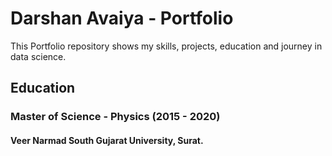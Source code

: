 # Darshan Avaiya - Portfolio
This Portfolio repository shows my skills, projects, education and journey in data science.

## Education
### Master of Science - Physics (2015 - 2020)
#### Veer Narmad South Gujarat University, Surat.
#####

